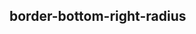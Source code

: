 ## border-bottom-right-radius


<!-- CSSJSON.border-bottom-right-radius.description -->

<!-- CSSJSON.border-bottom-right-radius.syntax -->

<!-- CSSJSON.border-bottom-right-radius.values -->

<!-- CSSJSON.border-bottom-right-radius.compatibility -->

<!-- CSSJSON.border-bottom-right-radius.reference -->